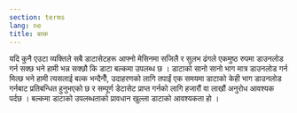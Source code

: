 ```yaml
---
section: terms
lang: ne
title: बल्क 
---
```


यदि कुनै एउटा व्यक्तिले सबै डाटासेटहरू आफ्नो मेसिनमा सजिलै र सुलभ ढंगले एकमुष्ठ रुपमा डाउनलोड गर्न सक्छ भने हामी भन्न सक्छौ कि डाटा बल्कमा उपलब्ध छ । डाटाको सानो सानो भाग मात्र डाउनलोड गर्न मिल्छ भने हामी त्यसलाई बल्क भन्दैनौँ, उदाहरणको लागि तपाईं एक समयमा डाटाको केही भाग डाउनलोड गर्नबाट  प्रतिबन्धित हुनुभएको छ र सम्पूर्ण डेटासेट प्राप्त गर्नको लागि हजारौं वा लाखौं अनुरोध आवश्यक पर्दछ । बल्कमा डाटाको उपलब्धताको प्रावधान खुल्ला डाटाको आवश्यकता हो ।
